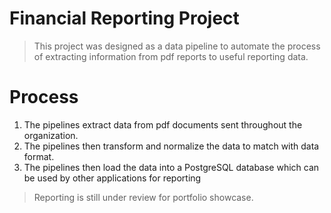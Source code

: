 # Financial Reporting Project
> This project was designed as a data pipeline to automate the process of extracting information from pdf reports to useful reporting data. 

# Process
1. The pipelines extract data from pdf documents sent throughout the organization. 
2. The pipelines then transform and normalize the data to match with data format. 
3. The pipelines then load the data into a PostgreSQL database which can be used by other applications for reporting

> Reporting is still under review for portfolio showcase. 
